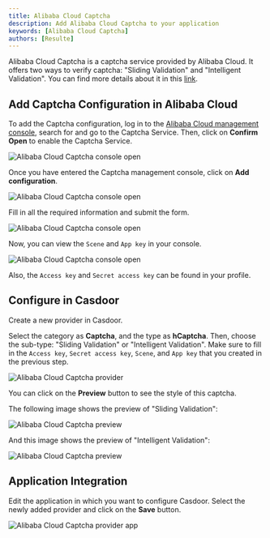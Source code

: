 ```yaml
---
title: Alibaba Cloud Captcha
description: Add Alibaba Cloud Captcha to your application
keywords: [Alibaba Cloud Captcha]
authors: [Resulte]
---
```


Alibaba Cloud Captcha is a captcha service provided by Alibaba Cloud. It offers two ways to verify captcha: "Sliding Validation" and "Intelligent Validation". You can find more details about it in this [link](https://help.aliyun.com/product/28308.html).

## Add Captcha Configuration in Alibaba Cloud

To add the Captcha configuration, log in to the [Alibaba Cloud management console](https://account.aliyun.com/), search for and go to the Captcha Service. Then, click on **Confirm Open** to enable the Captcha Service.

![Alibaba Cloud Captcha console open](/img/providers/captcha/aliyunCaptcha_console_open.png)

Once you have entered the Captcha management console, click on **Add configuration**.

![Alibaba Cloud Captcha console open](/img/providers/captcha/aliyunCaptcha_console_add.png)

Fill in all the required information and submit the form.

![Alibaba Cloud Captcha console open](/img/providers/captcha/aliyunCaptcha_console_add_form.png)

Now, you can view the `Scene` and `App key` in your console.

![Alibaba Cloud Captcha console open](/img/providers/captcha/aliyunCaptcha_console_info.png)

Also, the `Access key` and `Secret access key` can be found in your profile.

## Configure in Casdoor

Create a new provider in Casdoor.

Select the category as **Captcha**, and the type as **hCaptcha**. Then, choose the sub-type: "Sliding Validation" or "Intelligent Validation". Make sure to fill in the `Access key`, `Secret access key`, `Scene`, and `App key` that you created in the previous step.

![Alibaba Cloud Captcha provider](/img/providers/captcha/aliyunCaptcha_provider.png)

You can click on the **Preview** button to see the style of this captcha.

The following image shows the preview of "Sliding Validation":

![Alibaba Cloud Captcha preview](/img/providers/captcha/aliyunCaptcha_nc_preview.png)

And this image shows the preview of "Intelligent Validation":

![Alibaba Cloud Captcha preview](/img/providers/captcha/aliyunCaptcha_ic_preview.png)

## Application Integration

Edit the application in which you want to configure Casdoor. Select the newly added provider and click on the **Save** button.

![Alibaba Cloud Captcha provider app](/img/providers/captcha/aliyunCaptcha_provider_app.png)
